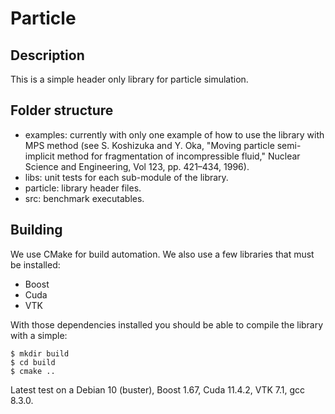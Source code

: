 # Particle

## Description

This is a simple header only library for particle simulation.

## Folder structure

- examples: currently with only one example of how to use the library with MPS method (see S. Koshizuka and Y. Oka, "Moving particle semi-implicit method for fragmentation of incompressible fluid," Nuclear Science and Engineering, Vol 123, pp. 421–434, 1996).
- libs: unit tests for each sub-module of the library.
- particle: library header files.
- src: benchmark executables.

## Building

We use CMake for build automation. We also use a few libraries that must be installed:
- Boost
- Cuda
- VTK

With those dependencies installed you should be able to compile the library with a simple:
```
$ mkdir build
$ cd build
$ cmake ..
```
Latest test on a Debian 10 (buster), Boost 1.67, Cuda 11.4.2, VTK 7.1, gcc 8.3.0.
